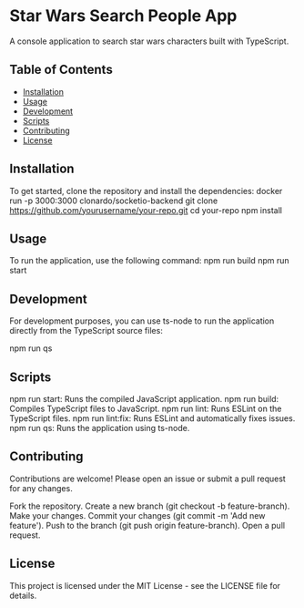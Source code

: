 # Star Wars Search People App

A console application to search star wars characters built with TypeScript.

## Table of Contents

- [Installation](#installation)
- [Usage](#usage)
- [Development](#development)
- [Scripts](#scripts)
- [Contributing](#contributing)
- [License](#license)

## Installation

To get started, clone the repository and install the dependencies:
docker run -p 3000:3000 clonardo/socketio-backend
git clone https://github.com/yourusername/your-repo.git
cd your-repo
npm install

## Usage
To run the application, use the following command:
npm run build
npm run start

## Development
For development purposes, you can use ts-node to run the application directly from the TypeScript source files:

npm run qs

## Scripts
npm run start: Runs the compiled JavaScript application.
npm run build: Compiles TypeScript files to JavaScript.
npm run lint: Runs ESLint on the TypeScript files.
npm run lint:fix: Runs ESLint and automatically fixes issues.
npm run qs: Runs the application using ts-node.

## Contributing
Contributions are welcome! Please open an issue or submit a pull request for any changes.

Fork the repository.
Create a new branch (git checkout -b feature-branch).
Make your changes.
Commit your changes (git commit -m 'Add new feature').
Push to the branch (git push origin feature-branch).
Open a pull request.

## License
This project is licensed under the MIT License - see the LICENSE file for details.

